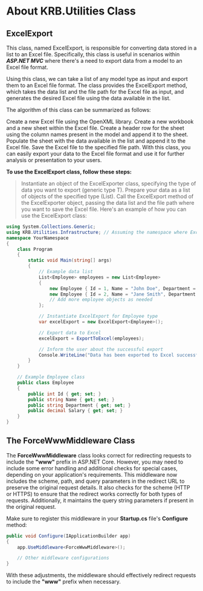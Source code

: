 # About KRB.Utilities Class

## ExcelExport
This class, named ExcelExport, is responsible for converting data stored in a list to an Excel file. Specifically, this class is useful in scenarios within ***ASP.NET MVC***  where there's a need to export data from a model to an Excel file format.

Using this class, we can take a list of any model type as input and export them to an Excel file format. The class provides the ExcelExport method, which takes the data list and the file path for the Excel file as input, and generates the desired Excel file using the data available in the list.

The algorithm of this class can be summarized as follows:

Create a new Excel file using the OpenXML library.
Create a new workbook and a new sheet within the Excel file.
Create a header row for the sheet using the column names present in the model and append it to the sheet.
Populate the sheet with the data available in the list and append it to the Excel file.
Save the Excel file to the specified file path.
With this class, you can easily export your data to the Excel file format and use it for further analysis or presentation to your users.

**To use the ExcelExport class, follow these steps:**

> Instantiate an object of the ExcelExporter class, specifying the type of data you want to export (generic type T).
> Prepare your data as a list of objects of the specified type (List<T>).
> Call the ExcelExport method of the ExcelExporter object, passing the data list and the file path where you want to save the Excel file.
> Here's an example of how you can use the ExcelExport class:

```C#
using System.Collections.Generic;
using KRB.Utilities.Infrastructure; // Assuming the namespace where ExcelExport class is located
namespace YourNamespace
{
    class Program
    {
        static void Main(string[] args)
        {
            // Example data list
            List<Employee> employees = new List<Employee>
            {
                new Employee { Id = 1, Name = "John Doe", Department = "HR", Salary = 5000 },
                new Employee { Id = 2, Name = "Jane Smith", Department = "IT", Salary = 6000 },
                // Add more employee objects as needed
            };

            // Instantiate ExcelExport for Employee type
            var excelExport = new ExcelExport<Employee>();

            // Export data to Excel
            excelExport = ExportToExcel(employees);

            // Inform the user about the successful export
            Console.WriteLine("Data has been exported to Excel successfully.");
        }
    }

    // Example Employee class
    public class Employee
    {
        public int Id { get; set; }
        public string Name { get; set; }
        public string Department { get; set; }
        public decimal Salary { get; set; }
    }
}
```
## The ForceWwwMiddleware Class
The **ForceWwwMiddleware** class looks correct for redirecting requests to include the **"www"** prefix in ASP.NET Core. However, you may need to include some error handling and additional checks for special cases, depending on your application's requirements.
This middleware now includes the scheme, path, and query parameters in the redirect URL to preserve the original request details. It also checks for the scheme (HTTP or HTTPS) to ensure that the redirect works correctly for both types of requests. Additionally, it maintains the query string parameters if present in the original request.

Make sure to register this middleware in your **Startup.cs** file's **Configure** method:
```C#
public void Configure(IApplicationBuilder app)
{
    app.UseMiddleware<ForceWwwMiddleware>();

    // Other middleware configurations
}
```
With these adjustments, the middleware should effectively redirect requests to include the **"www"** prefix when necessary.